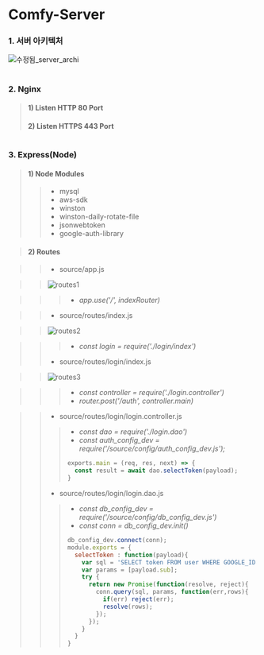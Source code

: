 # Comfy-Server

### 1. 서버 아키텍처

![수정됨_server_archi](https://user-images.githubusercontent.com/72685070/103410350-375a7580-4bae-11eb-9999-6201cb7b14ab.png)

#

### 2. Nginx
> #### 1) Listen HTTP 80 Port
> #### 2) Listen HTTPS 443 Port
#
### 3. Express(Node)
> #### 1) Node Modules
>> * mysql
>> * aws-sdk
>> * winston
>> * winston-daily-rotate-file
>> * jsonwebtoken
>> * google-auth-library




> #### 2) Routes 





>> * source/app.js


>> ![routes1](https://user-images.githubusercontent.com/72685070/103410629-8523ad80-4baf-11eb-97d2-1b0dae73a7b2.png)


>>> - _app.use('/', indexRouter)_


>> * source/routes/index.js

>> ![routes2](https://user-images.githubusercontent.com/72685070/103411082-87870700-4bb1-11eb-9fb1-b0f9d6c634a4.png)


>>> - _const login = require('./login/index')_
>> * source/routes/login/index.js

>> ![routes3](https://user-images.githubusercontent.com/72685070/103411127-c87f1b80-4bb1-11eb-994f-7e76a3fb4a7a.png)


>>> - _const controller = require('./login.controller')_
>>> - _router.post('/auth', controller.main)_

>> * source/routes/login/login.controller.js
>>> - _const dao = require('./login.dao')_
>>> - _const auth_config_dev = require('/source/config/auth_config_dev.js');_
>>> ``` Javascript
>>> exports.main = (req, res, next) => {
>>>   const result = await dao.selectToken(payload);
>>> }
>> * source/routes/login/login.dao.js
>>> - _const db_config_dev = require('/source/config/db_config_dev.js')_
>>> - _const conn = db_config_dev.init()_
>>> ``` Javascript
>>> db_config_dev.connect(conn);
>>> module.exports = {
>>>   selectToken : function(payload){
>>>     var sql = 'SELECT token FROM user WHERE GOOGLE_ID = ?';
>>>     var params = [payload.sub];
>>>     try {
>>>       return new Promise(function(resolve, reject){
>>>         conn.query(sql, params, function(err,rows){
>>>           if(err) reject(err);
>>>           resolve(rows);
>>>         });
>>>       });
>>>     }
>>>   }
>>> }
